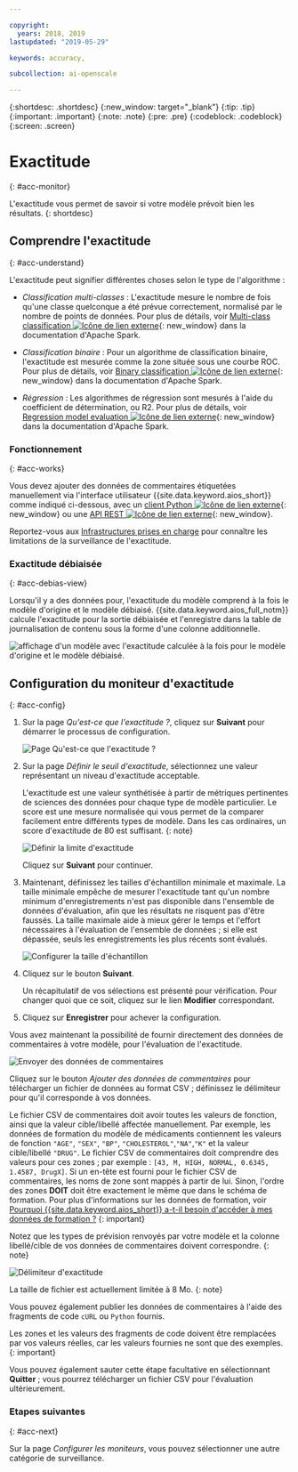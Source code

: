 ```yaml
---

copyright:
  years: 2018, 2019
lastupdated: "2019-05-29"

keywords: accuracy, 

subcollection: ai-openscale

---
```


{:shortdesc: .shortdesc}
{:new_window: target="_blank"}
{:tip: .tip}
{:important: .important}
{:note: .note}
{:pre: .pre}
{:codeblock: .codeblock}
{:screen: .screen}

# Exactitude
{: #acc-monitor}

L'exactitude vous permet de savoir si votre modèle prévoit bien les résultats.
{: shortdesc}

## Comprendre l'exactitude
{: #acc-understand}

L'exactitude peut signifier différentes choses selon le type de l'algorithme :

- *Classification multi-classes* :
L'exactitude mesure le nombre de fois qu'une classe quelconque a été prévue correctement, normalisé par le nombre de points de données. Pour plus de détails, voir
[Multi-class classification
![Icône de lien externe](../../icons/launch-glyph.svg "Icône de lien externe")](https://spark.apache.org/docs/2.1.0/mllib-evaluation-metrics.html#multiclass-classification){: new_window}
dans la documentation d'Apache Spark.

- *Classification binaire* :
Pour un algorithme de classification binaire, l'exactitude est mesurée comme la zone située sous une courbe ROC. Pour plus de détails, voir
[Binary classification
![Icône de lien externe](../../icons/launch-glyph.svg "Icône de lien externe")](https://spark.apache.org/docs/2.1.0/mllib-evaluation-metrics.html#binary-classification){: new_window}
dans la documentation d'Apache Spark.

- *Régression* :
Les algorithmes de régression sont mesurés à l'aide du coefficient de détermination, ou R2. Pour plus de détails, voir
[Regression model evaluation
![Icône de lien externe](../../icons/launch-glyph.svg "Icône de lien externe")](https://spark.apache.org/docs/2.1.0/mllib-evaluation-metrics.html#regression-model-evaluation){: new_window}
dans la documentation d'Apache Spark.

### Fonctionnement
{: #acc-works}

Vous devez ajouter des données de commentaires étiquetées manuellement via l'interface utilisateur {{site.data.keyword.aios_short}} comme indiqué ci-dessous,
avec un [client Python
![Icône de lien externe](../../icons/launch-glyph.svg "Icône de lien externe")](http://ai-openscale-python-client.mybluemix.net/#feedbacklogging){: new_window}
ou une [API REST
![Icône de lien externe](../../icons/launch-glyph.svg "Icône de lien externe")](https://cloud.ibm.com/apidocs/ai-openscale#post-feedback-payload){: new_window}.

Reportez-vous aux [Infrastructures prises en charge](/docs/services/ai-openscale?topic=ai-openscale-in-ov#in-fram)
pour connaître les limitations de la surveillance de l'exactitude.

### Exactitude débiaisée
{: #acc-debias-view}

Lorsqu'il y a des données pour, l'exactitude du modèle comprend à la fois le modèle d'origine et le modèle débiaisé.
{{site.data.keyword.aios_full_notm}} calcule l'exactitude pour la sortie débiaisée et l'enregistre dans la table de journalisation de contenu
sous la forme d'une colonne additionnelle.

![affichage d'un modèle avec l'exactitude calculée à la fois pour le modèle d'origine et le modèle débiaisé.](images/debiased-accuracy.png)

## Configuration du moniteur d'exactitude
{: #acc-config}

1.  Sur la page *Qu'est-ce que l'exactitude ?*, cliquez sur **Suivant** pour démarrer le processus de configuration.

    ![Page Qu'est-ce que l'exactitude ?](images/accuracy-what-is.png)

1.  Sur la page *Définir le seuil d'exactitude*, sélectionnez une valeur représentant un niveau d'exactitude acceptable.

    L'exactitude est une valeur synthétisée à partir de métriques pertinentes de sciences des données pour chaque type de modèle particulier. Le score est une mesure normalisée qui vous permet de la comparer facilement entre différents types de modèle. Dans les cas ordinaires, un score d'exactitude de 80 est suffisant.
    {: note}

    ![Définir la limite d'exactitude](images/accuracy-set-limit.png)

    Cliquez sur **Suivant** pour continuer.

1.  Maintenant, définissez les tailles d'échantillon minimale et maximale. La taille minimale empêche de mesurer l'exactitude
tant qu'un nombre minimum d'enregistrements n'est pas disponible dans l'ensemble de données d'évaluation,
afin que les résultats ne risquent pas d'être faussés. La taille maximale aide à mieux gérer le temps et l'effort nécessaires à l'évaluation de l'ensemble de données ;
si elle est dépassée, seuls les enregistrements les plus récents sont évalués.

     ![Configurer la taille d'échantillon](images/accuracy-config-sample.png)

1.  Cliquez sur le bouton **Suivant**.

    Un récapitulatif de vos sélections est présenté pour vérification. Pour changer quoi que ce soit, cliquez sur le lien **Modifier** correspondant.

1.  Cliquez sur **Enregistrer** pour achever la configuration.

Vous avez maintenant la possibilité de fournir directement des données de commentaires à votre modèle, pour l'évaluation de l'exactitude.

  ![Envoyer des données de commentaires](images/accuracy-send-feedback0.png)

Cliquez sur le bouton *Ajouter des données de commentaires* pour télécharger un fichier de données au format CSV ;
définissez le délimiteur pour qu'il corresponde à vos données.

Le fichier CSV de commentaires doit avoir toutes les valeurs de fonction, ainsi que la valeur cible/libellé affectée manuellement. Par exemple, les données de formation du modèle de médicaments contiennent les valeurs de fonction
`"AGE"`, `"SEX"`, `"BP"`, `"CHOLESTEROL"`,`"NA"`,`"K"`
et la valeur cible/libellé `"DRUG"`. Le fichier CSV de commentaires doit comprendre des valeurs pour ces zones ;
par exemple : `[43, M, HIGH, NORMAL, 0.6345, 1.4587, DrugX]`. Si un en-tête est fourni pour le fichier CSV de commentaires, les noms de zone sont mappés à partir de lui. Sinon, l'ordre des zones **DOIT** doit être exactement le même que dans le schéma de formation. Pour plus d'informations sur les données de formation, voir [Pourquoi {{site.data.keyword.aios_short}} a-t-il besoin d'accéder à mes données de formation ?](/docs/services/ai-openscale?topic=ai-openscale-trainingdata#trainingdata)
{: important}

Notez que les types de prévision renvoyés par votre modèle et la colonne libellé/cible de vos données de commentaires doivent correspondre.
{: note}

  ![Délimiteur d'exactitude](images/accuracy-delimit.png)

La taille de fichier est actuellement limitée à 8 Mo.
{: note}

Vous pouvez également publier les données de commentaires à l'aide des fragments de code `cURL` ou `Python` fournis.

Les zones et les valeurs des fragments de code doivent être remplacées par vos valeurs réelles, car les valeurs fournies ne sont que des exemples.
{: important}

Vous pouvez également sauter cette étape facultative en sélectionnant **Quitter** ;
vous pourrez télécharger un fichier CSV pour l'évaluation ultérieurement.

### Etapes suivantes
{: #acc-next}

Sur la page *Configurer les moniteurs*, vous pouvez sélectionner une autre catégorie de surveillance.
